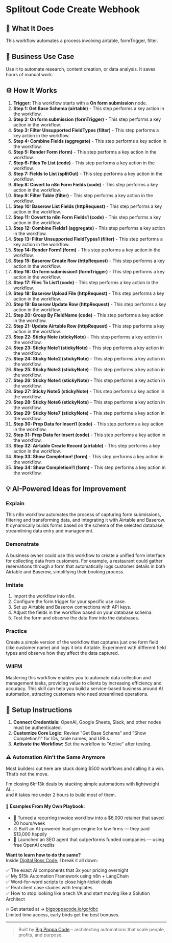 # Splitout Code Create Webhook

## 🚀 What It Does
This workflow automates a process involving airtable, formTrigger, filter.

## 💼 Business Use Case
Use it to automate research, content creation, or data analysis. It saves hours of manual work.

## ⚙️ How It Works
1.  **Trigger:** This workflow starts with a **On form submission** node.
2. **Step 1: Get Base Schema (airtable)** - This step performs a key action in the workflow.
3. **Step 2: On form submission (formTrigger)** - This step performs a key action in the workflow.
4. **Step 3: Filter Unsupported FieldTypes (filter)** - This step performs a key action in the workflow.
5. **Step 4: Combine Fields (aggregate)** - This step performs a key action in the workflow.
6. **Step 5: Render Form (form)** - This step performs a key action in the workflow.
7. **Step 6: Files To List (code)** - This step performs a key action in the workflow.
8. **Step 7: Fields to List (splitOut)** - This step performs a key action in the workflow.
9. **Step 8: Covert to n8n Form Fields (code)** - This step performs a key action in the workflow.
10. **Step 9: Filter Table (filter)** - This step performs a key action in the workflow.
11. **Step 10: Baserow List Fields (httpRequest)** - This step performs a key action in the workflow.
12. **Step 11: Covert to n8n Form Fields1 (code)** - This step performs a key action in the workflow.
13. **Step 12: Combine Fields1 (aggregate)** - This step performs a key action in the workflow.
14. **Step 13: Filter Unsupported FieldTypes1 (filter)** - This step performs a key action in the workflow.
15. **Step 14: Render Form1 (form)** - This step performs a key action in the workflow.
16. **Step 15: Baserow Create Row (httpRequest)** - This step performs a key action in the workflow.
17. **Step 16: On form submission1 (formTrigger)** - This step performs a key action in the workflow.
18. **Step 17: Files To List1 (code)** - This step performs a key action in the workflow.
19. **Step 18: Baserow Upload File (httpRequest)** - This step performs a key action in the workflow.
20. **Step 19: Baserow Update Row (httpRequest)** - This step performs a key action in the workflow.
21. **Step 20: Group By FieldName (code)** - This step performs a key action in the workflow.
22. **Step 21: Update Airtable Row (httpRequest)** - This step performs a key action in the workflow.
23. **Step 22: Sticky Note (stickyNote)** - This step performs a key action in the workflow.
24. **Step 23: Sticky Note1 (stickyNote)** - This step performs a key action in the workflow.
25. **Step 24: Sticky Note2 (stickyNote)** - This step performs a key action in the workflow.
26. **Step 25: Sticky Note3 (stickyNote)** - This step performs a key action in the workflow.
27. **Step 26: Sticky Note4 (stickyNote)** - This step performs a key action in the workflow.
28. **Step 27: Sticky Note5 (stickyNote)** - This step performs a key action in the workflow.
29. **Step 28: Sticky Note6 (stickyNote)** - This step performs a key action in the workflow.
30. **Step 29: Sticky Note7 (stickyNote)** - This step performs a key action in the workflow.
31. **Step 30: Prep Data for Insert1 (code)** - This step performs a key action in the workflow.
32. **Step 31: Prep Data for Insert (code)** - This step performs a key action in the workflow.
33. **Step 32: Airtable Create Record (airtable)** - This step performs a key action in the workflow.
34. **Step 33: Show Completion! (form)** - This step performs a key action in the workflow.
35. **Step 34: Show Completion!1 (form)** - This step performs a key action in the workflow.

## 💡 AI-Powered Ideas for Improvement
### Explain
This n8n workflow automates the process of capturing form submissions, filtering and transforming data, and integrating it with Airtable and Baserow. It dynamically builds forms based on the schema of the selected database, streamlining data entry and management.

### Demonstrate
A business owner could use this workflow to create a unified form interface for collecting data from customers. For example, a restaurant could gather reservations through a form that automatically logs customer details in both Airtable and Baserow, simplifying their booking process.

### Imitate
1. Import the workflow into n8n.
2. Configure the form trigger for your specific use case.
3. Set up Airtable and Baserow connections with API keys.
4. Adjust the fields in the workflow based on your database schema.
5. Test the form and observe the data flow into the databases.

### Practice
Create a simple version of the workflow that captures just one form field (like customer name) and logs it into Airtable. Experiment with different field types and observe how they affect the data captured.

### WIIFM
Mastering this workflow enables you to automate data collection and management tasks, providing value to clients by increasing efficiency and accuracy. This skill can help you build a service-based business around AI automation, attracting customers who need streamlined operations.

## 🔧 Setup Instructions
1. **Connect Credentials:** OpenAI, Google Sheets, Slack, and other nodes must be authenticated.
2. **Customize Core Logic:** Review "Get Base Schema" and "Show Completion!1" for IDs, table names, and URLs.
3. **Activate the Workflow:** Set the workflow to "Active" after testing.

### ⚠️ Automation Ain’t the Same Anymore

Most builders out here are stuck doing $500 workflows and calling it a win.  
That’s not the move.  

I'm closing $6k–$13k deals by stacking simple automations with lightweight AI...  
and it takes me under 2 hours to build most of them.

#### 🧠 Examples From My Own Playbook:
- 🔁 Turned a recurring invoice workflow into a $6,000 retainer that saved 20 hours/week  
- ⚖️ Built an AI-powered lead gen engine for law firms — they paid $13,000 happily  
- 🚀 Launched an SEO agent that outperforms funded companies — using free OpenAI credits  

**Want to learn how to do the same?**  
Inside [Digital Boss Code](https://bigpoppacode.io/go/dbc), I break it all down:

✅ The exact AI components that 3x your pricing overnight  
✅ My $15k Automation Framework using n8n + LangChain  
✅ Word-for-word scripts to close high-ticket deals  
✅ Real client case studies with templates  
✅ How to stop looking like a tech VA and start moving like a Solution Architect  

🔥 Get started at → [bigpoppacode.io/go/dbc](https://bigpoppacode.io/go/dbc)  
Limited time access, early birds get the best bonuses.

---
> Built by [Big Poppa Code](https://bigpoppacode.io) – architecting automations that scale people, profits, and purpose.
